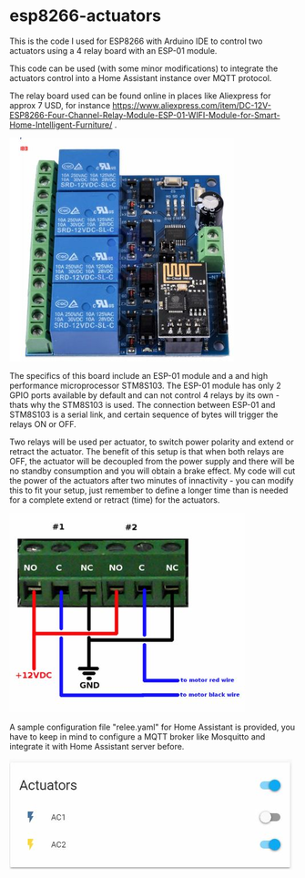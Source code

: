 # esp8266-actuators
This is the code I used for ESP8266 with Arduino IDE to control two actuators using a 4 relay board with an ESP-01 module.

This code can be used (with some minor modifications) to integrate the actuators control into a Home Assistant instance over MQTT protocol.

The relay board used can be found online in places like Aliexpress for approx 7 USD, for instance https://www.aliexpress.com/item/DC-12V-ESP8266-Four-Channel-Relay-Module-ESP-01-WIFI-Module-for-Smart-Home-Intelligent-Furniture/ . 

![relays](relee.jpg?raw=true "Title")

The specifics of this board include an ESP-01 module and a and high performance microprocessor STM8S103. The ESP-01 module has only 2 GPIO ports available by default and can not control 4 relays by its own - thats why the STM8S103 is used. The connection between ESP-01 and STM8S103 is a serial link, and certain sequence of bytes will trigger the relays ON or OFF.

Two relays will be used per actuator, to switch power polarity and extend or retract the actuator. The benefit of this setup is that when both relays are OFF, the actuator will be decoupled from the power supply and there will be no standby consumption and you will obtain a brake effect. My code will cut the power of the actuators after two minutes of innactivity - you can modify this to fit your setup, just remember to define a longer time than is needed for a complete extend or retract (time) for the actuators.

 
![relays_conn](relays_connection.jpg?raw=true "Title")


A sample configuration file "relee.yaml" for Home Assistant is provided, you have to keep in mind to configure a MQTT broker like Mosquitto and integrate it with Home Assistant server before.


![relays_act](actuators.jpg?raw=true "Title")

